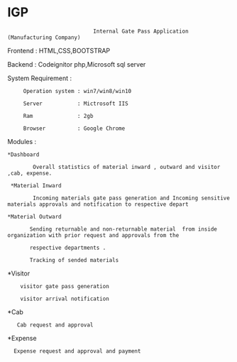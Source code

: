 # IGP

                               Internal Gate Pass Application (Manufacturing Company)
            
            
            
  Frontend           : HTML,CSS,BOOTSTRAP
  
  Backend            : Codeignitor php,Microsoft sql server
                               
  System Requirement :
      
         Operation system : win7/win8/win10
         
         Server           : Mictrosoft IIS
         
         Ram              : 2gb
         
         Browser          : Google Chrome
  
  Modules :
  
    *Dashboard 
         
            Overall statistics of material inward , outward and visitor ,cab, expense.
          
     *Material Inward
     
            Incoming materials gate pass generation and Incoming sensitive materials approvals and notification to respective depart
            
    *Material Outward 
         
           Sending returnable and non-returnable material  from inside organization with prior request and approvals from the 
           
           respective departments .
           
           Tracking of sended materials
           
   *Visitor 
   
        visitor gate pass generation 
        
        visitor arrival notification
        
   *Cab  
   
       Cab request and approval
        
  *Expense
    
      Expense request and approval and payment
      
      
      
        
    
  
      
  
  
 
